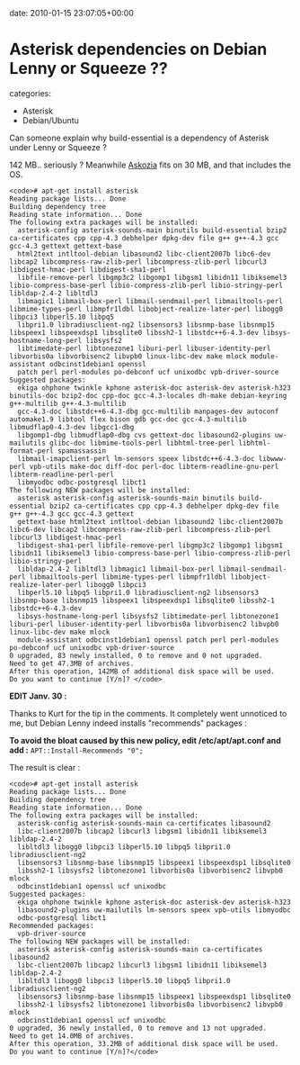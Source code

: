


date: 2010-01-15 23:07:05+00:00


# Asterisk dependencies on Debian Lenny or Squeeze ??

categories:
- Asterisk
- Debian/Ubuntu


Can someone explain why build-essential is a dependency of Asterisk under Lenny or Squeeze ? 

142 MB.. seriously ? Meanwhile [Askozia](http://www.askozia.com) fits on 30 MB, and that includes the OS.


    
    <code># apt-get install asterisk
    Reading package lists... Done
    Building dependency tree       
    Reading state information... Done
    The following extra packages will be installed:
      asterisk-config asterisk-sounds-main binutils build-essential bzip2 ca-certificates cpp cpp-4.3 debhelper dpkg-dev file g++ g++-4.3 gcc gcc-4.3 gettext gettext-base
      html2text intltool-debian libasound2 libc-client2007b libc6-dev libcap2 libcompress-raw-zlib-perl libcompress-zlib-perl libcurl3 libdigest-hmac-perl libdigest-sha1-perl
      libfile-remove-perl libgmp3c2 libgomp1 libgsm1 libidn11 libiksemel3 libio-compress-base-perl libio-compress-zlib-perl libio-stringy-perl libldap-2.4-2 libltdl3
      libmagic1 libmail-box-perl libmail-sendmail-perl libmailtools-perl libmime-types-perl libmpfr1ldbl libobject-realize-later-perl libogg0 libpci3 libperl5.10 libpq5
      libpri1.0 libradiusclient-ng2 libsensors3 libsnmp-base libsnmp15 libspeex1 libspeexdsp1 libsqlite0 libssh2-1 libstdc++6-4.3-dev libsys-hostname-long-perl libsysfs2
      libtimedate-perl libtonezone1 liburi-perl libuser-identity-perl libvorbis0a libvorbisenc2 libvpb0 linux-libc-dev make mlock module-assistant odbcinst1debian1 openssl
      patch perl perl-modules po-debconf ucf unixodbc vpb-driver-source
    Suggested packages:
      ekiga ohphone twinkle kphone asterisk-doc asterisk-dev asterisk-h323 binutils-doc bzip2-doc cpp-doc gcc-4.3-locales dh-make debian-keyring g++-multilib g++-4.3-multilib
      gcc-4.3-doc libstdc++6-4.3-dbg gcc-multilib manpages-dev autoconf automake1.9 libtool flex bison gdb gcc-doc gcc-4.3-multilib libmudflap0-4.3-dev libgcc1-dbg
      libgomp1-dbg libmudflap0-dbg cvs gettext-doc libasound2-plugins uw-mailutils glibc-doc libmime-tools-perl libhtml-tree-perl libhtml-format-perl spamassassin
      libmail-imapclient-perl lm-sensors speex libstdc++6-4.3-doc libwww-perl vpb-utils make-doc diff-doc perl-doc libterm-readline-gnu-perl libterm-readline-perl-perl
      libmyodbc odbc-postgresql libct1
    The following NEW packages will be installed:
      asterisk asterisk-config asterisk-sounds-main binutils build-essential bzip2 ca-certificates cpp cpp-4.3 debhelper dpkg-dev file g++ g++-4.3 gcc gcc-4.3 gettext
      gettext-base html2text intltool-debian libasound2 libc-client2007b libc6-dev libcap2 libcompress-raw-zlib-perl libcompress-zlib-perl libcurl3 libdigest-hmac-perl
      libdigest-sha1-perl libfile-remove-perl libgmp3c2 libgomp1 libgsm1 libidn11 libiksemel3 libio-compress-base-perl libio-compress-zlib-perl libio-stringy-perl
      libldap-2.4-2 libltdl3 libmagic1 libmail-box-perl libmail-sendmail-perl libmailtools-perl libmime-types-perl libmpfr1ldbl libobject-realize-later-perl libogg0 libpci3
      libperl5.10 libpq5 libpri1.0 libradiusclient-ng2 libsensors3 libsnmp-base libsnmp15 libspeex1 libspeexdsp1 libsqlite0 libssh2-1 libstdc++6-4.3-dev
      libsys-hostname-long-perl libsysfs2 libtimedate-perl libtonezone1 liburi-perl libuser-identity-perl libvorbis0a libvorbisenc2 libvpb0 linux-libc-dev make mlock
      module-assistant odbcinst1debian1 openssl patch perl perl-modules po-debconf ucf unixodbc vpb-driver-source
    0 upgraded, 83 newly installed, 0 to remove and 0 not upgraded.
    Need to get 47.3MB of archives.
    After this operation, 142MB of additional disk space will be used.
    Do you want to continue [Y/n]? </code>



**EDIT Janv. 30 :**

Thanks to Kurt for the tip in the comments.
It completely went unnoticed to me, but Debian Lenny indeed installs "recommends" packages :

**To avoid the bloat caused by this new policy, edit /etc/apt/apt.conf and add :**
`APT::Install-Recommends "0";`

The result is clear : 


    
    <code># apt-get install asterisk
    Reading package lists... Done
    Building dependency tree       
    Reading state information... Done
    The following extra packages will be installed:
      asterisk-config asterisk-sounds-main ca-certificates libasound2
      libc-client2007b libcap2 libcurl3 libgsm1 libidn11 libiksemel3 libldap-2.4-2
      libltdl3 libogg0 libpci3 libperl5.10 libpq5 libpri1.0 libradiusclient-ng2
      libsensors3 libsnmp-base libsnmp15 libspeex1 libspeexdsp1 libsqlite0
      libssh2-1 libsysfs2 libtonezone1 libvorbis0a libvorbisenc2 libvpb0 mlock
      odbcinst1debian1 openssl ucf unixodbc
    Suggested packages:
      ekiga ohphone twinkle kphone asterisk-doc asterisk-dev asterisk-h323
      libasound2-plugins uw-mailutils lm-sensors speex vpb-utils libmyodbc
      odbc-postgresql libct1
    Recommended packages:
      vpb-driver-source
    The following NEW packages will be installed:
      asterisk asterisk-config asterisk-sounds-main ca-certificates libasound2
      libc-client2007b libcap2 libcurl3 libgsm1 libidn11 libiksemel3 libldap-2.4-2
      libltdl3 libogg0 libpci3 libperl5.10 libpq5 libpri1.0 libradiusclient-ng2
      libsensors3 libsnmp-base libsnmp15 libspeex1 libspeexdsp1 libsqlite0
      libssh2-1 libsysfs2 libtonezone1 libvorbis0a libvorbisenc2 libvpb0 mlock
      odbcinst1debian1 openssl ucf unixodbc
    0 upgraded, 36 newly installed, 0 to remove and 13 not upgraded.
    Need to get 14.0MB of archives.
    After this operation, 33.2MB of additional disk space will be used.
    Do you want to continue [Y/n]?</code>



